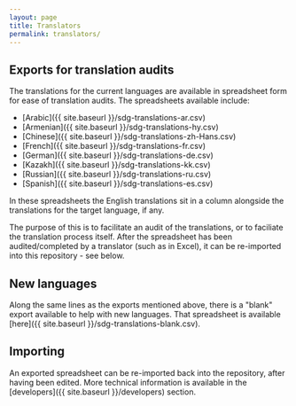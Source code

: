 ```yaml
---
layout: page
title: Translators
permalink: translators/
---
```


## Exports for translation audits

The translations for the current languages are available in spreadsheet form for ease of translation audits. The spreadsheets available include:
* [Arabic]({{ site.baseurl }}/sdg-translations-ar.csv)
* [Armenian]({{ site.baseurl }}/sdg-translations-hy.csv)
* [Chinese]({{ site.baseurl }}/sdg-translations-zh-Hans.csv)
* [French]({{ site.baseurl }}/sdg-translations-fr.csv)
* [German]({{ site.baseurl }}/sdg-translations-de.csv)
* [Kazakh]({{ site.baseurl }}/sdg-translations-kk.csv)
* [Russian]({{ site.baseurl }}/sdg-translations-ru.csv)
* [Spanish]({{ site.baseurl }}/sdg-translations-es.csv)

In these spreadsheets the English translations sit in a column alongside the translations for the target language, if any.

The purpose of this is to facilitate an audit of the translations, or to faciliate the translation process itself. After the spreadsheet has been audited/completed by a translator (such as in Excel), it can be re-imported into this repository - see below.

## New languages

Along the same lines as the exports mentioned above, there is a "blank" export available to help with new languages. That spreadsheet is available [here]({{ site.baseurl }}/sdg-translations-blank.csv).

## Importing

An exported spreadsheet can be re-imported back into the repository, after having been edited. More technical information is available in the [developers]({{ site.baseurl }}/developers) section.
